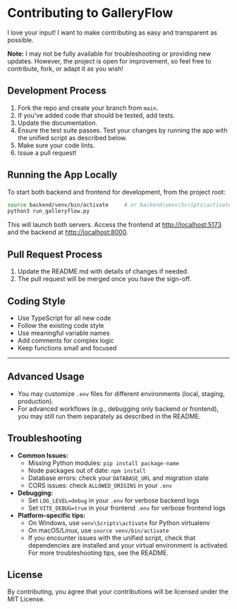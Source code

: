 # Contributing to GalleryFlow

I love your input! I want to make contributing as easy and transparent as possible.

**Note:** I may not be fully available for troubleshooting or providing new updates. However, the project is open for improvement, so feel free to contribute, fork, or adapt it as you wish!

## Development Process

1. Fork the repo and create your branch from `main`.
2. If you've added code that should be tested, add tests.
3. Update the documentation.
4. Ensure the test suite passes. Test your changes by running the app with the unified script as described below.
5. Make sure your code lints.
6. Issue a pull request!

## Running the App Locally

To start both backend and frontend for development, from the project root:

```bash
source backend/venv/bin/activate     # or backend\venv\Scripts\activate on Windows
python3 run_galleryflow.py
```

This will launch both servers. Access the frontend at [http://localhost:5173](http://localhost:5173) and the backend at [http://localhost:8000](http://localhost:8000).

## Pull Request Process

1. Update the README.md with details of changes if needed.
2. The pull request will be merged once you have the sign-off.

## Coding Style

- Use TypeScript for all new code
- Follow the existing code style
- Use meaningful variable names
- Add comments for complex logic
- Keep functions small and focused

---

## Advanced Usage

- You may customize `.env` files for different environments (local, staging, production).
- For advanced workflows (e.g., debugging only backend or frontend), you may still run them separately as described in the README.

## Troubleshooting

- **Common Issues:**
  - Missing Python modules: `pip install package-name`
  - Node packages out of date: `npm install`
  - Database errors: check your `DATABASE_URL` and migration state
  - CORS issues: check `ALLOWED_ORIGINS` in your `.env`
- **Debugging:**
  - Set `LOG_LEVEL=debug` in your `.env` for verbose backend logs
  - Set `VITE_DEBUG=true` in your frontend `.env` for verbose frontend logs
- **Platform-specific tips:**
  - On Windows, use `venv\Scripts\activate` for Python virtualenv
  - On macOS/Linux, use `source venv/bin/activate`
  - If you encounter issues with the unified script, check that dependencies are installed and your virtual environment is activated. For more troubleshooting tips, see the README.

## License

By contributing, you agree that your contributions will be licensed under the MIT License.